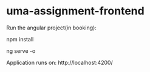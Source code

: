 # uma-assignment-frontend

Run the angular project(in booking):

npm install

ng serve -o

Application runs on:  http://localhost:4200/

